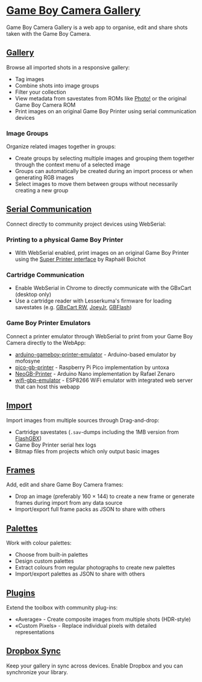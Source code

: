 # [Game Boy Camera Gallery](https://github.com/HerrZatacke/gb-printer-web)

Game Boy Camera Gallery is a web app to organise, edit and share shots taken with the Game Boy Camera.

## [Gallery](/gallery)
Browse all imported shots in a responsive gallery:
- Tag images
- Combine shots into image groups
- Filter your collection
- View metadata from savestates from ROMs like [Photo!](https://github.com/untoxa/gb-photo) or the original Game Boy Camera ROM
- Print images on an original Game Boy Printer using serial communication devices

### Image Groups
Organize related images together in groups:
- Create groups by selecting multiple images and grouping them together through the context menu of a selected image
- Groups can automatically be created during an import process or when generating RGB images
- Select images to move them between groups without necessarily creating a new group

## [Serial Communication](/webusb)
Connect directly to community project devices using WebSerial:

### Printing to a physical Game Boy Printer
- With WebSerial enabled, print images on an original Game Boy Printer using the [Super Printer interface](https://github.com/Raphael-Boichot/Yet-another-PC-to-Game-Boy-Printer-interface/) by Raphaël Boichot

### Cartridge Communication
- Enable WebSerial in Chrome to directly communicate with the GBxCart (desktop only)
- Use a cartridge reader with Lesserkuma's firmware for loading savestates (e.g. [GBxCart RW](https://www.gbxcart.com/), [JoeyJr](https://bennvenn.myshopify.com/products/usb-gb-c-cart-dumper-the-joey-jr), [GBFlash](https://github.com/simonkwng/GBFlash))

### Game Boy Printer Emulators
Connect a printer emulator through WebSerial to print from your Game Boy Camera directly to the WebApp:
- [arduino-gameboy-printer-emulator](https://github.com/mofosyne/arduino-gameboy-printer-emulator) - Arduino-based emulator by mofosyne
- [pico-gb-printer](https://github.com/untoxa/pico-gb-printer/) - Raspberry Pi Pico implementation by untoxa
- [NeoGB-Printer](https://github.com/zenaror/NeoGB-Printer) - Arduino Nano implementation by Rafael Zenaro
- [wifi-gbp-emulator](https://github.com/HerrZatacke/wifi-gbp-emulator) - ESP8266 WiFi emulator with integrated web server that can host this webapp

## [Import](/import)
Import images from multiple sources through Drag-and-drop:
- Cartridge savestates (`.sav`-dumps including the 1MB version from [FlashGBX](https://github.com/lesserkuma/FlashGBX))
- Game Boy Printer serial hex logs
- Bitmap files from projects which only output basic images

## [Frames](/frames)
Add, edit and share Game Boy Camera frames:
- Drop an image (preferably 160 × 144) to create a new frame or generate frames during import from any data source
- Import/export full frame packs as JSON to share with others

## [Palettes](/palettes)
Work with colour palettes:
- Choose from built-in palettes
- Design custom palettes
- Extract colours from regular photographs to create new palettes
- Import/export palettes as JSON to share with others

## [Plugins](/settings/plugins)
Extend the toolbox with community plug-ins:
- «Average» - Create composite images from multiple shots (HDR-style)
- «Custom Pixels» - Replace individual pixels with detailed representations

## [Dropbox Sync](/settings/dropbox)
Keep your gallery in sync across devices. Enable Dropbox and you can synchronize your library.
